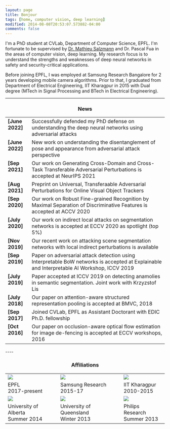 ```yaml
---
layout: page
title: Bonjour
tags: [home, computer vision, deep learning]
modified: 2014-08-08T20:53:07.573882-04:00
comments: false
---
```


I'm a PhD student at CVLab, Department of Computer Science, EPFL. I'm fortunate to be supervised by [Dr. Mathieu Salzmann](https://people.epfl.ch/cgi-bin/people?id=119864&op=bio&lang=en&cvlang=en)  and Dr. Pascal Fua in the areas of computer vision, deep learning. My research focus is to understand the strengths and weaknesses of deep neural networks in safety and security-critical applications.

Before joining EPFL, I was employed at Samsung Research Bangalore for 2 years developing mobile camera algorithms. Prior to that, I graduated from Department of Electrical Engineering, IIT Kharagpur in 2015 with Dual degree (MTech in Signal Processing and BTech in Electrical Engineering).




----

<h3 align="center">News</h3>
<table class='news-table'>
    <col width="15%">
    <col width="85%">
     <tr>
        <td valign="top"><strong>[June 2022]</strong></td>
        <td>  Successfully defended my PhD defense on understanding the deep neural networks using adversarial attacks
        </td>
    </tr>
    <tr>
        <td valign="top"><strong>[June 2022]</strong></td>
        <td>  New work on understanding the disentanglement of pose and appearance from adversarial attack perspective
        </td>
    </tr>
    <tr>
        <td valign="top"><strong>[Sep 2021]</strong></td>
        <td>  Our work on Generating Cross-Domain and Cross-Task Transferable Adversarial Perturbations is accepted at NeurIPS 2021
        </td>
    </tr>
    <tr>
        <td valign="top"><strong>[Aug 2021]</strong></td>
        <td>  Preprint on Universal, Transferaable  Adversarial Perturbations for Online Visual Object Trackers
        </td>
    </tr>
    <tr>
        <td valign="top"><strong>[Sep 2020]</strong></td>
        <td>  Our work on Robust Fine-grained Recognition by Maximal Separation of Discriminative Features is  accepted at ACCV 2020
        </td>
    </tr>
     <tr>
        <td valign="top"><strong>[July 2020]</strong></td>
        <td>  Our work on indirect local attacks on segmentation networks is accepted at ECCV 2020 as spotlight (top 5%)
        </td>
    </tr>
    <tr>
        <td valign="top"><strong>[Nov 2019]</strong></td>
        <td>  Our recent work on attacking scene segmentation networks with local indirect perturbations is available
        </td>
    </tr>
     <tr>
        <td valign="top"><strong>[Sep 2019]</strong></td>
        <td> Paper on adversarial attack detection using Interpretable BoW networks is accepted at Explainable and Interpretable AI Workshop, ICCV 2019
        </td>
    </tr>
     <tr>
        <td valign="top"><strong>[July 2019]</strong></td>
        <td> Paper accepted at ICCV 2019 on detecting anamolies in semantic segmentation. Joint work with Krzyzstof Lis
        </td>
    </tr>
    <tr>
        <td valign="top"><strong>[July 2018]</strong></td>
        <td> Our paper on attention-aware structured representation pooling is accepted at BMVC, 2018
        </td>
    </tr>
    <tr>
        <td valign="top"><strong>[Sep 2017]</strong></td>
        <td>Joined CVLab, EPFL as Assistant Doctorant with EDIC Ph.D. fellowship  </td>
    </tr>
    <tr>
        <td valign="top"><strong>[Oct 2016]</strong></td>
        <td> Our paper on occlusion-aware optical flow estimation for image de-fencing is accepted at ECCV workshops, 2016
        </td>
    </tr>
</table>
----


<h3 align="center">Affiliations</h3>
<table align="center" class='affl-pic'>
    <tr>
        <td>
            <a href="https://www.epfl.ch/schools/ic//">
            <img src="/images/epfl_logo.png"></a>
        </td>
         <td>
            <a href="https://research.samsung.com//">
            <img src="/images/samsung_logo.png"></a>
        </td>
        <td>
            <a href="http://www.iitkgp.ac.in//">
            <img src="/images/kgp_logo.png"></a>
        </td>
    <tr>
    <tr>
        <td>EPFL<br>2017-present</td>
        <td>Samsung Research<br>2015-17</td>
        <td>IIT Kharagpur<br>2010-2015</td>
    </tr>
    </tr>
        <td>
            <a href="https://www.ualberta.ca/computing-science/">
            <img src="/images/UA_logo.jpeg"></a>
        </td>
        <td>
            <a href="https://cai.centre.uq.edu.au//">
            <img src="/images/UQ_logo.jpeg"></a>
        </td>
        <td>
            <a href="https://www.philips.com/a-w/research/home.html/">
            <img src="/images/philips.png"></a>
        </td>
    </tr>
    <tr>
        <td>University of Alberta<br>Summer 2014</td>
        <td>University of Queensland<br>Winter 2013</td>
        <td>Philips Research<br>Summer 2013</td>
    </tr>
</table>
